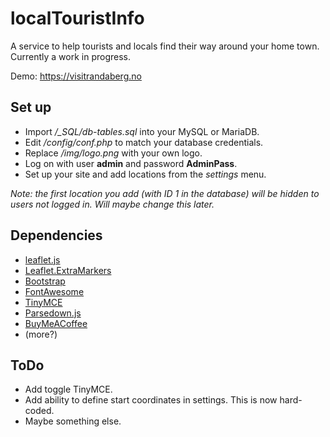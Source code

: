 # localTouristInfo
A service to help tourists and locals find their way around your home town.  
Currently a work in progress.

Demo: https://visitrandaberg.no

## Set up
- Import */_SQL/db-tables.sql* into your MySQL or MariaDB.
- Edit */config/conf.php* to match your database credentials.  
- Replace */img/logo.png* with your own logo.
- Log on with user __admin__ and password __AdminPass__.
- Set up your site and add locations from the _settings_ menu. 

_Note: the first location you add (with ID 1 in the database) will be hidden to users not logged in. Will maybe change this later._

## Dependencies
- [leaflet.js](https://leafletjs.com)
- [Leaflet.ExtraMarkers](https://github.com/coryasilva/Leaflet.ExtraMarkers)
- [Bootstrap](https://getbootstrap.com/)
- [FontAwesome](https://fontawesome.com/)
- [TinyMCE](https://www.tiny.cloud/)
- [Parsedown.js](https://github.com/erusev/parsedown)
- [BuyMeACoffee](https://buymeacoffee.com/tngld)
- (more?)

## ToDo
- Add toggle TinyMCE.
- Add ability to define start coordinates in settings. This is now hard-coded.
- Maybe something else.

